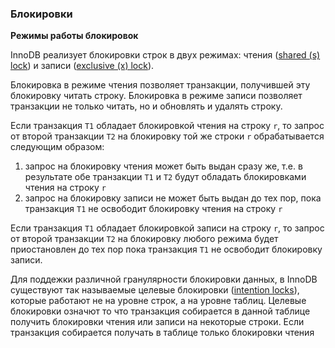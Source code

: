 ### Блокировки

**Режимы работы блокировок**

InnoDB реализует блокировки строк в двух режимах: чтения ([shared (s) lock](http://dev.mysql.com/doc/refman/5.7/en/glossary.html#glos_shared_lock)) и записи ([exclusive (x) lock](http://dev.mysql.com/doc/refman/5.7/en/glossary.html#glos_exclusive_lock)).

Блокировка в режиме чтения позволяет транзакции, получившей эту блокировку читать строку. Блокировка в режиме записи позволяет транзакции не только читать, но и обновлять и удалять строку.

Если транзакция `T1` обладает блокировкой чтения на строку `r`, то запрос от второй транзакции `T2` на блокировку той же строки `r` обрабатывается следующим образом:

1. запрос на блокировку чтения может быть выдан сразу же, т.е. в результате обе транзакции `T1` и `T2` будут обладать блокировками чтения на строку `r`
2. запрос на блокировку записи не может быть выдан до тех пор, пока транзакция `T1` не освободит блокировку чтения на строку `r`

Если транзакция `T1` обладает блокировкой записи на строку `r`, то запрос от второй транзакции `T2` на блокировку любого режима будет приостановлен до тех пор пока транзакция `T1` не освободит блокировку записи.

Для поддежки различной гранулярности блокировки данных, в InnoDB существуют так называемые целевые блокировки ([intention locks](http://dev.mysql.com/doc/refman/5.7/en/glossary.html#glos_intention_lock)), которые работают не на уровне строк, а на уровне таблиц. Целевые блокировки означют то что транзакция собирается в данной таблице получить блокировки чтения или записи на некоторые строки. Если транзакция собирается получать в таблице только блокировки чтения 
